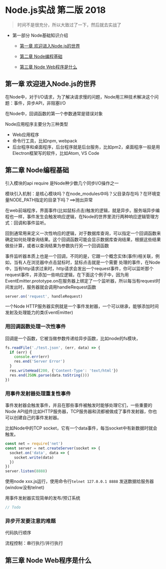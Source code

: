 # Node.js实战 第二版 2018

> 时间不是很充分，所以大致过了一下，然后就去实战了

- 第一部分 Node基础知识介绍

  - [第一章 欢迎进入Node.js的世界]()

  - [第二章 Node编程基础]()

  - [第三章 Node Web程序是什么]()

## 第一章 欢迎进入Node.js的世界

在Node中，对于I/O请求，为了解决请求慢的问题，Node用三种技术解决这个问题：事件，异步API，非阻塞I/O

在Node中，回调函数的第一个参数通常是错误对象

Node应用程序主要分为三种类型

- Web应用程序
- 命令行工具，比如npm, webpack
- 后台程序和桌面程序，后台程序就是后台服务，比如pm2，桌面程序一般是用Electron框架写的软件，比如Atom, VS Code

## 第二章 Node编程基础

引入模块的api require 是Node种少数几个同步I/O操作之一

模块引入机制：是核心模块吗？在node_modules中吗？父目录存在吗？在环境变量NODE_PATH指定的目录下吗？==>抛出异常

在web前端程序，界面事件(比如鼠标点击)触发的逻辑，就是异步。服务端异步编程也一样，事件发生会触发响应逻辑，在Node的世界里流行两种响应逻辑管理方式：回调和事件监听。

回到通常用来定义一次性响应的逻辑，对于数据库查询，可以指定一个回调函数来确定如何处理查询结果。这个回调函数可能会显示数据库查询结果，根据这些结果做些计算，或者以查询结果为参数执行另一个回调函数

事件监听器本质上也是一个回调，不同的是，它跟一个概念实体(事件)相关联，例如，当有人在浏览器中点击鼠标时，鼠标点击就是一个需要 处理的事件，在Node中，当有http请求过来时，http请求会发出一个request事件，你可以监听那个request事件，并添加一些响应逻辑，在下面这个例子中，因为用EventEmitter.prototype.on在服务器上绑定了一个监听器，所以每当有request时间发出时，服务器就会调用handleRequest函数

```js
server.on('request', handleRequest)
```

一个Node HTTP服务器实例就是一个事件发射器，一个可以继承，能够添加时间发射及处理能力的类(EventEmitter)

### 用回调函数处理一次性事件

回调是一个函数，它被当做参数传递给异步函数，比如node的fs模块，

```js
fs.readFile('./test.json', (err, data) => {
  if (err) { 
    console.err(err) 
    res.end('Server Error')
  }
  res.writeHead(200, {'Content-Type': 'text/html'})
  res.end(JSON.parse(data.toString()))
})
```

### 用事件发射器处理重复性事件

事件发射器会触发事件，并且在那些事件被触发时能够处理它们，一些重要的Node API组件比如HTTP服务器，TCP服务器和流都被做成了事件发射器，你也可以创建自己的事件发射器。

比如Node中的TCP socket，它有一个data事件，每当socket中有新数据时就会触发。

```js
const net = require('net')
const server = net.createServer(socket => {
  socket.on('data', data => {
    socket.write(data)
  })
})
server.listen(8888)
```
使用node xxx.js运行，使用命令行`telnet 127.0.0.1 8888` 发送数据给服务器(window没有telnet)

用事件发射器实现简单的发布/预订系统

```js
// Todo
```

### 异步开发要注意的难题

代码执行顺序

流程控制：串行执行/并行执行

## 第三章 Node Web程序是什么